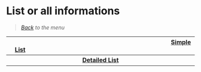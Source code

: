 # List or all informations


> *[Back](../games.md) to the menu*

| <img width="430" height="1">[Simple List](vita_list.md)<img width="430" height="1"> | 
| :---: |
| <img width="430" height="1">**[Detailed List](vita_info_games.md)**<img width="430" height="1"> | 
